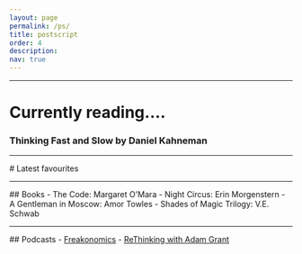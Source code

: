 ```yaml
---
layout: page
permalink: /ps/
title: postscript
order: 4
description: 
nav: true
---
```

<hr>

# Currently reading.... 
### Thinking Fast and Slow by Daniel Kahneman

<hr>
# Latest favourites

<hr>
## Books
- The Code: Margaret O'Mara
- Night Circus: Erin Morgenstern
- A Gentleman in Moscow: Amor Towles
- Shades of Magic Trilogy: V.E. Schwab

<hr>
## Podcasts
- <a href = "https://freakonomics.com/">Freakonomics</a>
- <a href = "https://www.ted.com/podcasts/rethinking-with-adam-grant"> ReThinking with Adam Grant</a>

